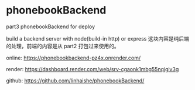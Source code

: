 # phonebookBackend

part3 phonebookBackend for deploy

build a backend server with node(build-in http) or express
这块内容是纯后端的处理，前端的内容是从 part2 打包过来使用的。

online: https://phonebookbackend-pz4x.onrender.com/

render: https://dashboard.render.com/web/srv-cgaonk1mbg55nqjgiv3g

github: https://github.com/linhaishe/phonebookBackend/
